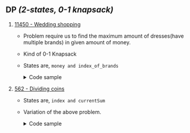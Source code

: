 ## DP _(2-states, 0-1 knapsack)_

1. [11450 - Wedding shopping](https://onlinejudge.org/index.php?option=onlinejudge&page=show_problem&problem=2445)
    - Problem require us to find the maximum amount of dresses(have multiple brands) in given amount of money.
    - Kind of 0-1 Knapsack
    - States are, `money and index_of_brands`
      <details>
      <summary>Code sample </summary>
      
      ```cpp
       /*
        * price being the 2d-array storing data
        * memo being 2d-array used for memoization.
        */
  
       int ourFunction(CurrentMoney, index) {
        if (CurrentMoney < 0) 
          return -INF; /* INF, being very large values. */
                             
        if (index == TotalBrands) 
          return TotalMoney - CurrentMoney; 

        int &ans = memo[money][g];
                      
        if (ans != -1) 
          return ans;
        
        for (int brand = 1; brand <= price[index][0]; brand++)  /* at index,0 we have stored the size of that specific brand. */
          ans = max(ans, ourFunction(CurrentMoney - price[index][CurrentMoney], index + 1)); 
  
        return ans;
       }
  
      ```

      </details>




2. [562 - Dividing coins](https://onlinejudge.org/index.php?option=com_onlinejudge&Itemid=8&page=show_problem&problem=503)
    - States are, `index and currentSum`
    - Variation of the above problem.
      <details>
      <summary>Code sample </summary>
      
      ```cpp
        const int UNKNOWN = -1;
        const int HIGHEST_POS_FOR_COIN_VAL = 501;

        int totalCoins;
        int memo[105][105 * 501];
        int coins[105];

        int dp(int index, int sum) {
          if (index == totalCoins)
            return sum;

          int &ans = memo[index][sum];

          if (ans == -1)
            ans = min(dp(index + 1, sum + coins[index]),
                      dp(index + 1, abs(sum - coins[index])));

          return ans;
        }

        int main() {
          int T;
          cin >> T;

          while (T--) {
            cin >> totalCoins;
            int highest = HIGHEST_POS_FOR_COIN_VAL * totalCoins;

            for (int i = 0; i < totalCoins; ++i) {
              cin >> coins[i];
              for (int j = 0; j < highest; ++j) {
                memo[i][j] = UNKNOWN;
              }
            }

            cout << dp(0, 0) << '\n';
          }
        }
      ```

      </details>













